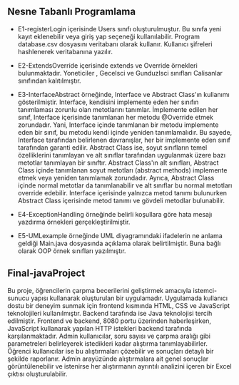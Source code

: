## Nesne Tabanlı Programlama

- E1-registerLogin içerisinde Users sınıfı oluşturulmuştur. Bu sınıfa yeni kayıt eklenebilir veya giriş yap seçeneği kullanılabilir. Program database.csv dosyasını
veritabanı olarak kullanır. Kullanıcı şifreleri hashlenerek veritabanına yazılır. 

- E2-ExtendsOverride içerisinde extends ve Override örnekleri bulunmaktadır. Yoneticiler , GeceIsci ve GunduzIsci sınıfları Calisanlar sınıfından kalıtılmıştır. 

- E3-InterfaceAbstract örneğinde, Interface ve Abstract Class'ın kullanımı gösterilmiştir. Interface, kendisini implemente eden her sınıfın tanımlaması zorunlu olan metotlarını tanımlar. İmplemente edilen her sınıf, Interface içerisinde tanımlanan her metodu @Override etmek zorundadır. Yani, Interface içinde tanımlanan bir metodu implemente eden bir sınıf, bu metodu kendi içinde yeniden tanımlamalıdır. Bu sayede, Interface tarafından belirlenen davranışlar, her bir implemente eden sınıf tarafından garanti edilir.
Abstract Class ise, soyut sınıfların temel özelliklerini tanımlayan ve alt sınıflar tarafından uygulanmak üzere bazı metotlar tanımlayan bir sınıftır. Abstract Class'ın alt sınıfları, Abstract Class içinde tanımlanan soyut metotları (abstract methods) implemente etmek veya yeniden tanımlamak zorundadır. Ayrıca, Abstract Class içinde normal metotlar da tanımlanabilir ve alt sınıflar bu normal metotları override edebilir.
Interface içerisinde yalnızca metod tanımı bulunurken Abstract Class içerisinde metod tanımı ve gövdeli metodlar bulunabilir.

- E4-ExceptionHandling örneğinde belirli koşullara göre hata mesajı yazdırma örnekleri gerçekleştirilmiştir.

- E5-UMLexample örneğinde UML diyagramındaki ifadelerin ne anlama geldiği Main.java dosyasında açıklama olarak belirtilmiştir. Buna bağlı olarak OOP örnek sınıfları yazılmıştır.

## Final-javaProject

Bu proje, öğrencilerin çarpma becerilerini geliştirmek amacıyla istemci-sunucu yapısı kullanarak oluşturulan bir uygulamadır. Uygulamada kullanıcı dostu bir deneyim sunmak için frontend kısmında HTML, CSS ve JavaScript teknolojileri kullanılmıştır. Backend tarafında ise Java teknolojisi tercih edilmiştir. Frontend ve backend, 8080 portu üzerinden haberleşirken, JavaScript kullanarak yapılan HTTP istekleri backend tarafında karşılanmaktadır. Admin kullanıcılar, soru sayısı ve çarpma aralığı gibi parametreleri belirleyerek istedikleri kadar alıştırma tanımlayabilirler. Öğrenci kullanıcılar ise bu alıştırmaları çözebilir ve sonuçları detaylı bir şekilde raporlanır. Admin arayüzünde alıştırmalara ait genel sonuçlar görüntülenebilir ve istenirse her alıştırmanın ayrıntılı analizini içeren bir Excel çıktısı oluşturulabilir.
